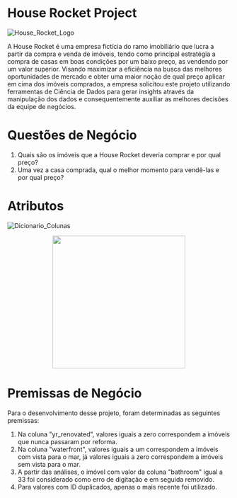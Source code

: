 # House Rocket Project

![House_Rocket_Logo](https://user-images.githubusercontent.com/68931118/194935369-bed73ceb-a037-4ecf-8d2d-4e3b5a722b78.png)

A House Rocket é uma empresa fictícia do ramo imobiliário que lucra a partir da compra e venda de imóveis, tendo como principal estratégia a compra de casas em boas condições por um baixo preço, as vendendo por um valor superior. Visando maximizar a eficiência na busca das melhores oportunidades de mercado e obter uma maior noção de qual preço aplicar em cima dos imóveis comprados, a empresa solicitou este projeto utilizando ferramentas de Ciência de Dados para gerar insights através da manipulação dos dados e consequentemente auxiliar as melhores decisões da equipe de negócios.

# Questões de Negócio

1. Quais são os imóveis que a House Rocket deveria comprar e por qual preço?
2. Uma vez a casa comprada, qual o melhor momento para vendê-las e por qual preço?

# Atributos

![Dicionario_Colunas](https://user-images.githubusercontent.com/68931118/194935580-43318e09-df49-4c8c-b010-96ec0625e499.png)

<div align="center">
<img src="https://user-images.githubusercontent.com/68931118/194935580-43318e09-df49-4c8c-b010-96ec0625e499.png" height="300px" />
     </div>

# Premissas de Negócio

Para o desenvolvimento desse projeto, foram determinadas as seguintes premissas:

1. Na coluna "yr_renovated", valores iguais a zero correspondem a imóveis que nunca passaram por reforma.
2. Na coluna "waterfront", valores iguais a um correspondem a imóveis com vista para o mar, já valores iguais a zero correspondem a imóveis sem vista para o mar.
3. A partir das análises, o imóvel com valor da coluna "bathroom" igual a 33 foi considerado como erro de digitação e em seguida removido.
4. Para valores com ID duplicados, apenas o mais recente foi utilizado.
